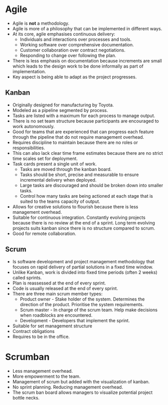 # Agile
* Agile is **not** a methodology.
* Agile is more of a philosophy that can be implemented in different
  ways.
* At its core, agile emphasises continuous delivery:
  * Individuals and interactions over processes and tools.
  * Working software over comprehensive documentation.
  * Customer collaboration over contract negotiations.
  * Responding to change over following the plan.
* There is less emphasis on documentation because increments are small
  which leads to the design work to be done informally as part of
  implementation.
* Key aspect is being able to adapt as the project progresses.

## Kanban
* Originally designed for manufacturing by Toyota.
* Modeled as a pipeline segmented by process.
* Tasks are listed with a maximum for each process to manage output.
* There is no set team structure because participants are encouraged to
  work autonomously.
* Good for teams that are experienced that can progress each feature
  through the pipeline that do not require management overhead.
* Requires discipline to maintain because there are no roles or
  responsibilities.
* This can also lack clear time frame estimates because there are no
  strict time scales set for deployment.
* Task cards present a single unit of work.
  * Tasks are moved through the kanban board.
  * Tasks should be short, precise and measurable to ensure incremental
    delivery when deployed.
  * Large tasks are discouraged and should be broken down into smaller
    tasks.
  * Control how many tasks are being actioned at each stage that is suited to
    the teams capacity of output.
* Allows for creative solutions to flourish because there is less
  management overhead.
* Suitable for continuous integration. Constantly evolving projects
  because there is no review at the end of a sprint. Long term evolving
  projects suits kanban since there is no structure compared to scrum.
* Good for remote collaboration.


## Scrum
* Is software development and project management methodology that
  focuses on rapid delivery of partial solutions in a fixed time window.
* Unlike Kanban, work is divided into fixed time periods (often 2 weeks)
  called sprints.
* Plan is reassessed at the end of every sprint.
* Code is usually released at the end of every sprint.
* There are three main scrum member types:
  * Product owner - Stake holder of the system. Determines the direction of
    the product. Prioritise the system requirements.
  * Scrum master - In charge of the scrum team. Help make decisions when
    roadblocks are encountered.
  * Development - Developers that implement the sprint.
* Suitable for set management structure
* Contract obligations
* Requires to be in the office.

# Scrumban
* Less management overhead.
* More empowerment to the team.
* Management of scrum but added with the visualization of kanban.
* No sprint planning. Reducing management overhead.
* The scrum ban board allows managers to visualize potential project
  bottle necks.


